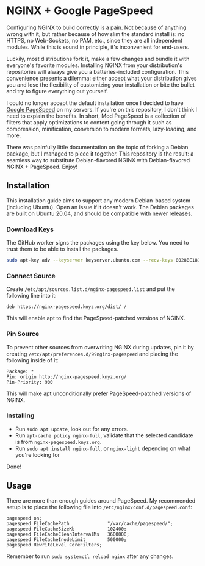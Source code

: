 # NGINX + Google PageSpeed

Configuring NGINX to build correctly is a pain. Not because of anything wrong with it, but rather because of how slim the standard install is: no HTTPS, no Web-Sockets, no PAM, etc., since they are all independent modules. While this is sound in principle, it's inconvenient for end-users.

Luckily, most distributions fork it, make a few changes and bundle it with everyone's favorite modules. Installing NGINX from your distribution's repositories will always give you a batteries-included configuration. This convenience presents a dilemma: either accept what your distribution gives you and lose the flexibility of customizing your installation or bite the bullet and try to figure everything out yourself.

I could no longer accept the default installation once I decided to have [Google PageSpeed](https://developers.google.com/speed/pagespeed/module) on my servers. If you're on this repository, I don't think I need to explain the benefits. In short, Mod PageSpeed is a collection of filters that apply optimizations to content going through it such as compression, minification, conversion to modern formats, lazy-loading, and more.

There was painfully little documentation on the topic of forking a Debian package, but I managed to piece it together. This repository is the result: a seamless way to substitute Debian-flavored NGINX with Debian-flavored NGINX + PageSpeed. Enjoy!

## Installation

This installation guide aims to support any modern Debian-based system (including Ubuntu). Open an issue if it doesn't work. The Debian packages are built on Ubuntu 20.04, and should be compatible with newer releases.

### Download Keys

The GitHub worker signs the packages using the key below. You need to trust them to be able to install the packages.

```bash
sudo apt-key adv --keyserver keyserver.ubuntu.com --recv-keys 8028BE1819F3E4A0
```

### Connect Source

Create `/etc/apt/sources.list.d/nginx-pagespeed.list` and put the following line into it:

```
deb https://nginx-pagespeed.knyz.org/dist/ /
```

This will enable apt to find the PageSpeed-patched versions of NGINX.

### Pin Source

To prevent other sources from overwriting NGINX during updates, pin it by creating `/etc/apt/preferences.d/99nginx-pagespeed` and placing the following inside of it:

```
Package: *
Pin: origin http://nginx-pagespeed.knyz.org/
Pin-Priority: 900
```

This will make apt unconditionally prefer PageSpeed-patched versions of NGINX.

### Installing

- Run `sudo apt update`, look out for any errors.
- Run `apt-cache policy nginx-full`, validate that the selected candidate is from `nginx-pagespeed.knyz.org`.
- Run `sudo apt install nginx-full`, or `nginx-light` depending on what you're looking for

Done!

## Usage

There are more than enough guides around PageSpeed. My recommended setup is to place the following file into `/etc/nginx/conf.d/pagespeed.conf`:

```
pagespeed on;
pagespeed FileCachePath              "/var/cache/pagespeed/";
pagespeed FileCacheSizeKb            102400;
pagespeed FileCacheCleanIntervalMs   3600000;
pagespeed FileCacheInodeLimit        500000;
pagespeed RewriteLevel CoreFilters;
```

Remember to run `sudo systemctl reload nginx` after any changes.
